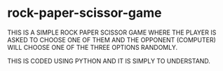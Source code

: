 # rock-paper-scissor-game

THIS IS A SIMPLE ROCK PAPER SCISSOR GAME WHERE THE PLAYER IS ASKED TO CHOOSE ONE OF THEM AND THE OPPONENT (COMPUTER) WILL CHOOSE ONE OF THE THREE OPTIONS RANDOMLY.

THIS IS CODED USING PYTHON  AND IT IS SIMPLY TO UNDERSTAND.
